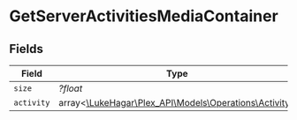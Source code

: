 # GetServerActivitiesMediaContainer


## Fields

| Field                                                                                        | Type                                                                                         | Required                                                                                     | Description                                                                                  |
| -------------------------------------------------------------------------------------------- | -------------------------------------------------------------------------------------------- | -------------------------------------------------------------------------------------------- | -------------------------------------------------------------------------------------------- |
| `size`                                                                                       | *?float*                                                                                     | :heavy_minus_sign:                                                                           | N/A                                                                                          |
| `activity`                                                                                   | array<[\LukeHagar\Plex_API\Models\Operations\Activity](../../Models/Operations/Activity.md)> | :heavy_minus_sign:                                                                           | N/A                                                                                          |